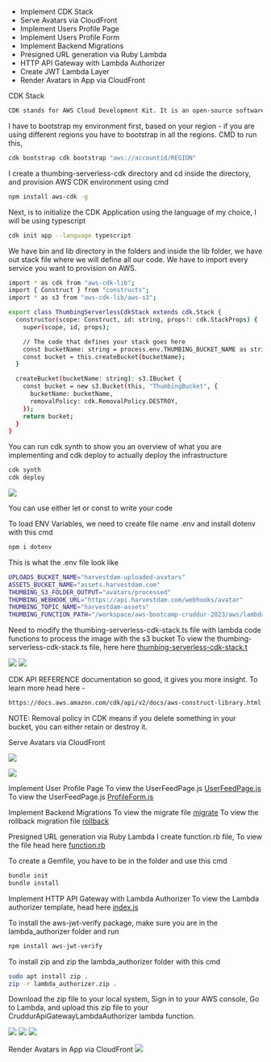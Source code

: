 - Implement CDK Stack
- Serve Avatars via CloudFront
- Implement Users Profile Page
- Implement Users Profile Form
- Implement Backend Migrations
- Presigned URL generation via Ruby Lambda
- HTTP API Gateway with Lambda Authorizer
- Create JWT Lambda Layer
- Render Avatars in App via CloudFront

CDK Stack
```sh
CDK stands for AWS Cloud Development Kit. It is an open-source software development framework provided by Amazon Web Services (AWS) that enables developers to define cloud infrastructure resources using familiar programming languages such as TypeScript, Python, Java, and C#. CDK allows you to define your infrastructure as code (IaC), providing a higher level of abstraction compared to traditional template-based approaches like AWS CloudFormation.
```

I have to bootstrap my environment first, based on your region - if you are using different regions you have to bootstrap in all the regions. CMD to run this,
```sh
cdk bootstrap cdk bootstrap "aws://accountid/REGION"
```

I create a thumbing-serverless-cdk directory and cd inside the directory, and provision AWS CDK environment using cmd
```sh
npm install aws-cdk -g

```
Next, is to initialize the CDK Application using the language of my choice, I will be using typescript
```sh
cdk init app --language typescript
```

We have bin and lib directory in the folders and inside the lib folder, we have out stack file where we will define all our code. We have to import every service you want to provision on AWS.
```sh
import * as cdk from "aws-cdk-lib";
import { Construct } from "constructs";
import * as s3 from "aws-cdk-lib/aws-s3";

export class ThumbingServerlessCdkStack extends cdk.Stack {
  constructor(scope: Construct, id: string, props?: cdk.StackProps) {
    super(scope, id, props);

    // The code that defines your stack goes here
    const bucketName: string = process.env.THUMBING_BUCKET_NAME as string;
    const bucket = this.createBucket(bucketName);
  }

  createBucket(bucketName: string): s3.IBucket {
    const bucket = new s3.Bucket(this, "ThumbingBucket", {
      bucketName: bucketName,
      removalPolicy: cdk.RemovalPolicy.DESTROY,
    });
    return bucket;
  }
}
```

You can run cdk synth to show you an overview of what you are implementing and cdk deploy to actually deploy the infrastructure
```sh
cdk synth
cdk deploy
```
![](assets/CDKToolkit.png)

You can use either let or const to write your code

To load ENV Variables, we need to create file name .env and install dotenv with this cmd
```sh
npm i dotenv
```

This is what the .env file look like
```sh
UPLOADS_BUCKET_NAME="harvestdam-uploaded-avatars"
ASSETS_BUCKET_NAME="assets.harvestdam.com"
THUMBING_S3_FOLDER_OUTPUT="avatars/processed"
THUMBING_WEBHOOK_URL="https://api.harvestdam.com/webhooks/avatar"
THUMBING_TOPIC_NAME="harvestdam-assets"
THUMBING_FUNCTION_PATH="/workspace/aws-bootcamp-cruddur-2023/aws/lambdas/process-images"
```

Need to modify the thumbing-serverless-cdk-stack.ts file with lambda code functions to process the image with the s3 bucket
To view the thumbing-serverless-cdk-stack.ts file, here here  [thumbing-serverless-cdk-stack.t](https://github.com/Nurudeen25/aws-bootcamp-cruddur-2023/blob/main/thumbing-serverless-cdk/lib/thumbing-serverless-cdk-stack.ts)

![](assets/ThumbingServerlessCdkStack.png)
![](assets/ThumbLambdadeen-Lambda.png)

CDK API REFERENCE documentation so good, it gives you more insight. To learn more head here -
```sh
https://docs.aws.amazon.com/cdk/api/v2/docs/aws-construct-library.html
```
NOTE: Removal policy in CDK means if you delete something in your bucket, you can either retain or destroy it.

Serve Avatars via CloudFront

![](assets/Avatar-cloudfront.png)

![](assets/Distributions-CloudFront.png)

Implement User Profile Page
To view the UserFeedPage.js [UserFeedPage.js](https://github.com/Nurudeen25/aws-bootcamp-cruddur-2023/blob/main/frontend-react-js/src/pages/UserFeedPage.js)
To view the UserFeedPage.js [ProfileForm.js](https://github.com/Nurudeen25/aws-bootcamp-cruddur-2023/blob/main/frontend-react-js/src/components/ProfileForm.js)

Implement Backend Migrations
To view the migrate file [migrate](https://github.com/Nurudeen25/aws-bootcamp-cruddur-2023/blob/main/bin/db/migrate)
To view the rollback migration file [rollback](https://github.com/Nurudeen25/aws-bootcamp-cruddur-2023/blob/main/bin/db/rollback)

Presigned URL generation via Ruby Lambda
I create function.rb file, To view the file head here [function.rb](https://github.com/Nurudeen25/aws-bootcamp-cruddur-2023/blob/main/aws/lambdas/cruddur-upload-avatar/function.rb)

To create a Gemfile, you have to be in the folder and use this cmd
```sh
bundle init
bundle install
```

Implement HTTP API Gateway with Lambda Authorizer
To view the Lambda authorizer template, head here [index.js](https://github.com/Nurudeen25/aws-bootcamp-cruddur-2023/blob/main/aws/lambdas/lambda-authorizer/index.js)

To install the aws-jwt-verify package, make sure you are in the lambda_authorizer folder and run 
```sh
npm install aws-jwt-verify
```
To install zip and zip the lambda_authorizer folder with this cmd
```sh
sudo apt install zip .
zip -r lambda_authorizer.zip .
```
Download the zip file to your local system, Sign in to your AWS console, Go to Lambda, and upload this zip file to your CruddurApiGatewayLambdaAuthorizer lambda function.

![](assets/API-Gateway-post.png)
![](assets/API-Gateway-proxy.png)
![](assets/CruddurApiGatewayLambdaAuthorizer.png)

Render Avatars in App via CloudFront
![](assets/render-via-cdn.png)
